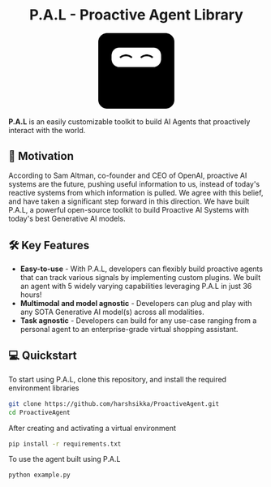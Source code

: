 <h1 align="center">P.A.L - Proactive Agent Library</h1>

<p align="center">
<img src="Group 51.png" width="150">
</p>

**P.A.L** is an easily customizable toolkit to build AI Agents that proactively interact with the world. 

## 🚀 Motivation

According to Sam Altman, co-founder and CEO of OpenAI, proactive AI systems are the future, pushing useful information to us, instead of today's reactive systems from which information is pulled. We agree with this belief, and have taken a significant step forward in this direction. We have built P.A.L, a powerful open-source toolkit to build Proactive AI Systems with today's best Generative AI models.

## 🛠️ Key Features

- **Easy-to-use** - With P.A.L, developers can flexibly build proactive agents that can track various signals by implementing custom plugins. We built an agent with 5 widely varying capabilities leveraging P.A.L in just 36 hours!
- **Multimodal and model agnostic** - Developers can plug and play with any SOTA Generative AI model(s) across all modalities.
- **Task agnostic** - Developers can build for any use-case ranging from a personal agent to an enterprise-grade virtual shopping assistant.

## 💻 Quickstart

To start using P.A.L, clone this repository, and install the required environment libraries

```bash
git clone https://github.com/harshsikka/ProactiveAgent.git
cd ProactiveAgent
```
After creating and activating a virtual environment

```bash
pip install -r requirements.txt
```

To use the agent built using P.A.L

```bash
python example.py
```
